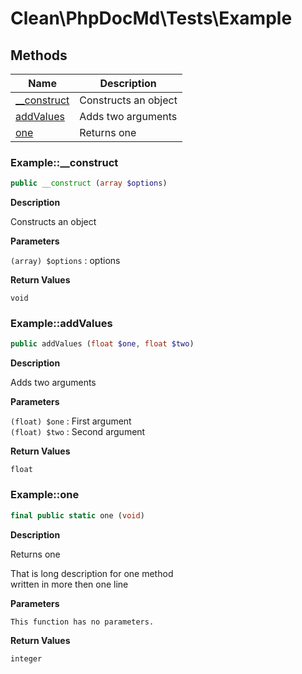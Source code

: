 # Clean\PhpDocMd\Tests\Example
## Methods

| Name | Description |
|------|-------------|
|[__construct](#example__construct)|Constructs an object|
|[addValues](#exampleaddvalues)|Adds two arguments|
|[one](#exampleone)|Returns one|


### Example::__construct  

```php
public __construct (array $options)
```

**Description**

Constructs an object 

 

**Parameters**

`(array) $options`
: options  

**Return Values**

`void`





### Example::addValues  

```php
public addValues (float $one, float $two)
```

**Description**

Adds two arguments 

 

**Parameters**

`(float) $one`
: First argument  
`(float) $two`
: Second argument  

**Return Values**

`float`





### Example::one  

```php
final public static one (void)
```

**Description**

Returns one 

That is long description for one method  
written in more then one line 

**Parameters**

`This function has no parameters.`

**Return Values**

`integer`




